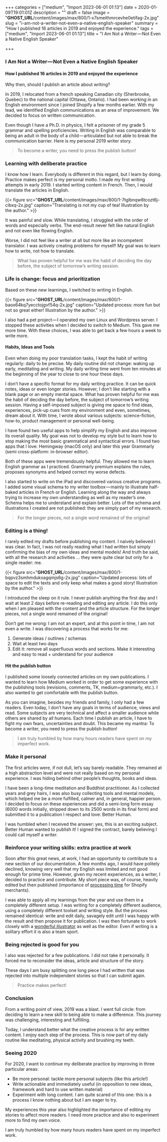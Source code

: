 +++
categories = ["medium", "Import 2023-06-01 01:13"]
date = 2020-01-09T19:01:01Z
description = ""
draft = false
image = "__GHOST_URL__/content/images/max/800/1-x7smeithmrcevhe0etifag-2x.jpg"
slug = "i-am-not-a-writer-not-even-a-native-english-speaker"
summary = "How I published 16 articles in 2019 and enjoyed the experience."
tags = ["medium", "Import 2023-06-01 01:13"]
title = "I Am Not a Writer — Not Even a Native English Speaker"

+++


### I Am Not a Writer — Not Even a Native English Speaker

#### How I published 16 articles in 2019 and enjoyed the experience

Why then, should I publish an article about writing?

In 2019, I relocated from a french speaking Canadian city (Sherbrooke, Quebec) to the national capital (Ottawa, Ontario). I had been working in an English environment since I joined Shopify a few months earlier. With my lead, we identified English communications as an area of improvement. We decided to focus on written communication.

Even though I have a Ph.D. in physics, I felt a prisoner of my grade 5 grammar and spelling proficiencies. Writing in English was comparable to being an adult in the body of a child — articulated but not able to break the communication barrier. Here is my personal 2019 writer story.

> To become a writer, you need to press the publish button!

### Learning with deliberate practice

I know how I learn. Everybody is different in this regard, but I learn by doing. Practice makes perfect is my personal motto. I made my first writing attempts in early 2019. I started writing content in French. Then, I would translate the articles in English.

{{< figure src="__GHOST_URL__/content/images/max/800/1-7tglbnqw6tcozt6j-cibxq-2x.jpg" caption="Translating is not my cup of tea! Illustration by the&nbsp;author." >}}

It was painful and slow. While translating, I struggled with the order of words and especially verbs. The end-result never felt like natural English and not even like flowing English.

Worse, I did not feel like a writer at all but more like an incompetent translator. I was actively creating problems for myself! My goal was to learn how to write, not how to translate.

> What has proven helpful for me was the habit of deciding the day before, the subject of tomorrow’s writing session.

### Life is change: focus and prioritization

Based on these new learnings, I switched to writing in English.

{{< figure src="__GHOST_URL__/content/images/max/800/1-baox64kq7yecctojgvf54q-2x.jpg" caption="Updated process: more fun but not so great either! Illustration by the&nbsp;author." >}}

I also had a pet project — I operated my own Linux and Wordpress server. I stopped these activities when I decided to switch to Medium. This gave me more time. With these choices, I was able to get back a few hours a week to write more.

#### Habits, Ideas and Tools

Even when doing my poor translation tasks, I kept the habit of writing regularly: daily to be precise. My daily routine did not change: waking up early, meditating and writing. My daily writing time went from ten minutes at the beginning of the year to close to one hour these days.

I don’t have a specific format for my daily writing practice. It can be quick notes, ideas or even longer stories. However, I don’t like starting with a blank page or an empty mental space. What has proven helpful for me was the habit of deciding the day before, the subject of tomorrow’s writing session. Having a self-imposed subject is giving me space to find ideas, experiences, pick-up cues from my environment and even, sometimes, dream about it. With time, I wrote about various subjects: science-fiction, how-to, product management or personal well-being.

I have found two useful apps to help simplify my English and also improve its overall quality. My goal was not to develop my style but to learn how to stop making the most basic grammatical and syntactical errors. I found two apps that I love: Hemingway (macOS only) and later this year Grammarly (semi cross-platform: in-browser editor).

Both of these apps were tremendously helpful. They allowed me to learn English grammar as I practiced. Grammarly premium explains the rules, proposes synonyms and helped correct my worse defects.

I also started to write on the iPad and discovered various creative programs. I added some visual schema to my writer toolbox — mainly to illustrate half-baked articles in French or English. Learning along the way and always trying to increase my own understanding as well as my reader’s one. Schema helps me to understand and explain better. Lots of the schema and illustrations I created are not published: they are simply part of my research.

> For the longer pieces, not a single word remained of the original!

### Editing is a thing!

I rarely edited my drafts before publishing my content. I naively believed I was clear. In fact, I was not really reading what I had written but simply confirming the bias of my own ideas and mental models! And truth be said, with all the research and activities … they were quite clear but only for a single reader: me.

{{< figure src="__GHOST_URL__/content/images/max/800/1-bqpvz3smhmdukxagqmjs6g-2x.jpg" caption="Updated process: lots of space to edit the texts and only keep what makes a good story! Illustration by the&nbsp;author." >}}

I introduced the sleep on it rule. I never publish anything the first day and I wait at least 2 days before re-reading and editing any article. I do this only when I am pleased with the content and the article structure. For the longer pieces, not a single word remained of the original!

Don’t get me wrong: I am not an expert, and at this point in time, I am not even a write. I was discovering a process that works for me:

1. Generate ideas / outlines / schemas
2. Wait at least two days
3. Edit it: remove all superfluous words and sections. Make it interesting and easy to read + understand for your audience

#### Hit the publish button

I published some loosely connected articles on my own publications. I wanted to learn how Medium worked in order to get some experience with the publishing tools (revisions, comments, TK, medium+grammarly, etc.). I also wanted to get comfortable with the publish button.

As you can imagine, besides my friends and family, I only had a few readers. Even today, I don’t have any goals in terms of audience, views and read. Some subjects are very technical and affect a smaller audience while others are shared by all humans. Each time I publish an article, I have to fight my own fears, uncertainties and doubt. This became my mantra: To become a writer, you need to press the publish button!

> I am truly humbled by how many hours readers have spent on my imperfect work.

### Make it personal

The first articles were, if not dull, let’s say barely readable. They remained at a high abstraction level and were not really based on my personal experience. I was hiding behind other people’s thoughts, books and ideas.

I have been a long-time meditation and Buddhist practitioner. As I collected years and grey hairs, I was also busy collecting tools and mental models, which helped me be a more fulfilled, calmer and, in general, happier person. I decided to focus on these experiences and did a semi-long form essay (6000 words initially, stripped down to its 2500 words in its final form) and submitted it to a publication I respect and love: Better Human.

I was humbled when I received the answer: yes, this is an exciting subject. Better Human wanted to publish it! I signed the contract, barely believing I could call myself a writer.

### Reinforce your writing skills: extra practice at work

Soon after this great news, at work, I had an opportunity to contribute to a new section of our documentation. A few months ago, I would have politely declined, knowing very well that my English was limited and not good enough for prime time. However, given my recent experiences, as a writer, I decided to practice and contribute. My short piece was, of course, heavily edited but then published (importance of [processing time](https://help.shopify.com/en/manual/shipping/understanding-shipping/processing-times) for Shopify merchants).

I was able to apply all my learnings from the year and use them in a completely different setup. I was writing for a completely different audience, using a completely different toolset and writing style. But the process remained identical: write and edit daily, savagely edit until I was happy with the result and then propose it for publication. I was then fortunate to work closely with a [wonderful illustrator](https://dribbble.com/marina_verdu) as well as the editor. Even if writing is a solitary effort it is also a team sport.

### Being rejected is good for you

I also was rejected for a few publications. I did not take it personally. It forced me to reconsider the ideas, article and structure of the story.

These days I am busy splitting one long piece I had written that was rejected into multiple independent stories so that I can submit again.

> Practice makes perfect!

### Conclusion

From a writing point of view, 2019 was a blast. I went full circle: from deciding to learn a new skill to being able to make a difference. This journey was challenging, interesting and fulfilling.

Today, I understand better what the creative process is for any written content. I enjoy each step of the process. This is now part of my daily routine like meditating, physical activity and brushing my teeth.

### Seeing 2020

For 2020, I want to continue my deliberate practice by improving in three particular areas:

* Be more personal: tackle more personal subjects (like this article!)
* Write actionable and immediately useful (in opposition to new ideas, framework and hard to use written material)
* Experiment with long content. I am quite scared of this one: this is a process I know nothing about but I am eager to try.

My experiences this year also highlighted the importance of editing my stories to affect more readers. I need more practice and also to experiment more to find my own voice.

I am truly humbled by how many hours readers have spent on my imperfect work.

